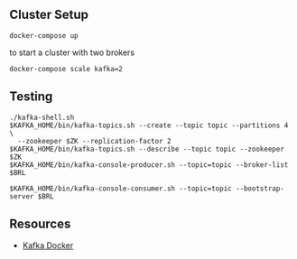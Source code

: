 ## Cluster Setup

```
docker-compose up
```

to start a cluster with two brokers

```
docker-compose scale kafka=2
```

## Testing

```
./kafka-shell.sh
$KAFKA_HOME/bin/kafka-topics.sh --create --topic topic --partitions 4 \
  --zookeeper $ZK --replication-factor 2
$KAFKA_HOME/bin/kafka-topics.sh --describe --topic topic --zookeeper $ZK
$KAFKA_HOME/bin/kafka-console-producer.sh --topic=topic --broker-list $BRL
```

```
$KAFKA_HOME/bin/kafka-console-consumer.sh --topic=topic --bootstrap-server $BRL
```

## Resources
* [Kafka Docker](http://wurstmeister.github.io/kafka-docker/)
